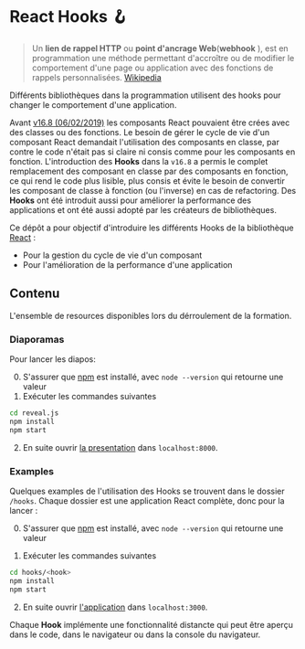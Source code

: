 # React Hooks 🪝

> Un **lien de rappel HTTP** ou **point d'ancrage Web**(**webhook** ), est en programmation une méthode permettant d'accroître ou de modifier le comportement d'une page ou application avec des fonctions de rappels personnalisées. [Wikipedia](https://fr.wikipedia.org/wiki/Webhook)

Différents bibliothèques dans la programmation utilisent des hooks pour changer le comportement d'une application.

Avant [v16.8 (06/02/2019)](https://github.com/facebook/react/releases/tag/v16.8.0) les composants React pouvaient être crées avec des classes ou des fonctions. Le besoin de gérer le cycle de vie d'un composant React demandait l'utilisation des composants en classe, par contre le code n'était pas si claire ni consis comme pour les composants en fonction. L'introduction des **Hooks** dans la `v16.8` a permis le complet remplacement des composant en classe par des composants en fonction, ce qui rend le code plus lisible, plus consis et évite le besoin de convertir les composant de classe à fonction (ou l'inverse) en cas de refactoring. Des **Hooks** ont été introduit aussi pour améliorer la performance des applications et ont été aussi adopté par les créateurs de bibliothèques.

Ce dépôt a pour objectif d'introduire les différents Hooks de la bibliothèque [React](https://reactjs.org/docs/hooks-intro.html) :

- Pour la gestion du cycle de vie d'un composant
- Pour l'amélioration de la performance d'une application

## Contenu

L'ensemble de resources disponibles lors du dérroulement de la formation.

### Diaporamas

Pour lancer les diapos:

0. S'assurer que [npm](https://nodejs.org/en/download/) est installé, avec `node --version` qui retourne une valeur
1. Exécuter les commandes suivantes

```sh
cd reveal.js
npm install
npm start
```

2. En suite ouvrir [la presentation](http://localhost:8000/) dans `localhost:8000`.

### Examples

Quelques examples de l'utilisation des Hooks se trouvent dans le dossier `/hooks`.
Chaque dossier est une application React complète, donc pour la lancer :

0. S'assurer que [npm](https://nodejs.org/en/download/) est installé, avec `node --version` qui retourne une valeur

1. Exécuter les commandes suivantes

```sh
cd hooks/<hook>
npm install
npm start
```

2. En suite ouvrir [l'application](http://localhost:8000/) dans `localhost:3000`.

Chaque **Hook** implémente une fonctionnalité distancte qui peut être aperçu dans le code, dans le navigateur ou dans la console du navigateur.
